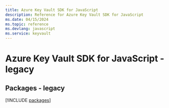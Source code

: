 ```yaml
---
title: Azure Key Vault SDK for JavaScript
description: Reference for Azure Key Vault SDK for JavaScript
ms.date: 04/15/2024
ms.topic: reference
ms.devlang: javascript
ms.service: keyvault
---
```

# Azure Key Vault SDK for JavaScript - legacy
## Packages - legacy
[!INCLUDE [packages](key-vault-index.md)]
